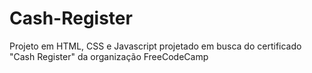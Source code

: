# Cash-Register
Projeto em HTML, CSS e Javascript projetado em busca do certificado "Cash Register" da organização FreeCodeCamp
